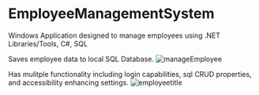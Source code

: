 # EmployeeManagementSystem
Windows Application designed to manage employees using .NET Libraries/Tools, C#, SQL




Saves employee data to local SQL Database.
![manageEmployee](https://github.com/elyghthao/EmployeeManagementSystem/assets/33295950/f8301ccd-6395-47ae-9dea-2050fd2a694c)

Has mulitple functionality including login capabilities, sql CRUD properties, and accessibility enhancing settings.
![employeetitle](https://github.com/elyghthao/EmployeeManagementSystem/assets/33295950/a3db52b5-1e08-4169-868b-113c5d7cf04c)
